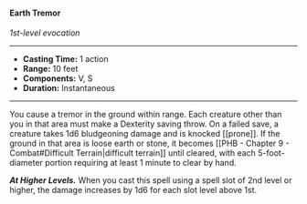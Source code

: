 #### Earth Tremor
*1st-level evocation*
___
- **Casting Time:** 1 action
- **Range:** 10 feet
- **Components:** V, S
- **Duration:** Instantaneous
---
You cause a tremor in the ground within range. Each creature other than you in that area must make a Dexterity saving throw. On a failed save, a creature takes 1d6 bludgeoning damage and is knocked [[prone]]. If the ground in that area is loose earth or stone, it becomes [[PHB - Chapter 9 - Combat#Difficult Terrain|difficult terrain]] until cleared, with each 5-foot-diameter portion requiring at least 1 minute to clear by hand.

***At Higher Levels.*** When you cast this spell using a spell slot of 2nd level or higher, the damage increases by 1d6 for each slot level above 1st.